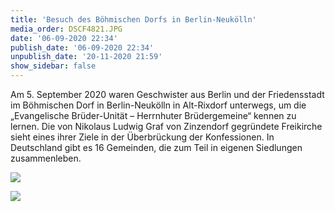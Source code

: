```yaml
---
title: 'Besuch des Böhmischen Dorfs in Berlin-Neukölln'
media_order: DSCF4821.JPG
date: '06-09-2020 22:34'
publish_date: '06-09-2020 22:34'
unpublish_date: '20-11-2020 21:59'
show_sidebar: false
---
```


Am 5. September 2020 waren Geschwister aus Berlin und der Friedensstadt im Böhmischen Dorf in Berlin-Neukölln in Alt-Rixdorf unterwegs, um die „Evangelische Brüder-Unität – Herrnhuter Brüdergemeine“ kennen zu lernen. Die von Nikolaus Ludwig Graf von Zinzendorf gegründete Freikirche sieht eines ihrer Ziele in der Überbrückung der Konfessionen. In Deutschland gibt es 16 Gemeinden, die zum Teil in eigenen Siedlungen zusammenleben.

![](DSCF4821.JPG)

![](DSCF4782.JPG)